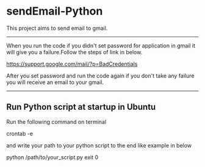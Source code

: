 # sendEmail-Python
This project aims to send email to gmail.

---

When you run the code if you didn't set password for application in gmail it will give you a failure.Follow the steps of link in below.

https://support.google.com/mail/?p=BadCredentials

After you set password and run the code again if you don't take any failure you will receive an email to your gmail.

----
## Run Python script at startup in Ubuntu

Run the following command on terminal

crontab -e

and write your path to your python script to the end like example in below

python /path/to/your_script.py
exit 0
